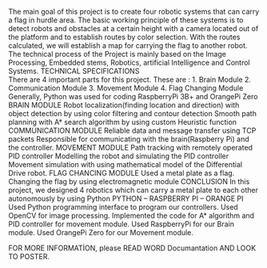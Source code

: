   The main goal of this project is to create four robotic systems that can carry a flag in hurdle area. The basic working principle of these systems is to detect robots and obstacles at a certain height with a camera located out of the platform and to establish routes by color selection. With the routes calculated, we will establish a map for carrying the flag to another robot. The technical process of the Project is mainly based on the Image Processing, Embedded  stems, Robotics, artificial Intelligence and Control Systems.
  TECHNICAL SPECIFICATIONS   
	There are 4 important parts for this project. These are : 
		1. Brain Module
		2. Communication Module
		3. Movement Module
		4. Flag Changing Module
	Generally, Python was used for coding RaspberryPi 3B+ and OrangePi Zero
BRAIN MODULE
Robot localization(finding location and direction) with object detection  by using color filtering and contour detection
Smooth path planning with A* search algorithm by using custom Heuristic function
COMMUNICATION MODULE
Reliable data and message transfer using TCP packets
Responsible for communicating with the brain(Raspberry Pi) and the controller.
MOVEMENT MODULE
Path tracking with remotely operated PID controller
Modelling the robot and simulating the PID controller
Movement simulation with using mathematical model of the Differential Drive robot.
FLAG CHANCING MODULE
Used a metal plate as a flag.
Changing the flag by using electromagnetic module
CONCLUSION
In this project, we designed 4 robotics which can carry a metal plate to each other autonomously by using Python
	PYTHON – RASPBERRY PI – ORANGE PI
Used Python programming interface to program our controllers.
Used OpenCV for image processing.
Implemented the code for A* algorithm and PID controller for movement module.
Used RaspberryPi for our Brain module.
Used OrangePi Zero for our Movement module.


FOR MORE INFORMATİON, please READ WORD Documantation AND LOOK TO POSTER.
